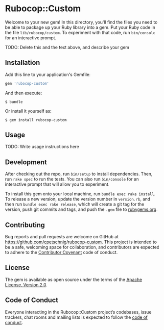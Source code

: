 # Rubocop::Custom

Welcome to your new gem! In this directory, you'll find the files you need to be able to package up your Ruby library into a gem. Put your Ruby code in the file `lib/rubocop/custom`. To experiment with that code, run `bin/console` for an interactive prompt.

TODO: Delete this and the text above, and describe your gem

## Installation

Add this line to your application's Gemfile:

```ruby
gem 'rubocop-custom'
```

And then execute:

    $ bundle

Or install it yourself as:

    $ gem install rubocop-custom

## Usage

TODO: Write usage instructions here

## Development

After checking out the repo, run `bin/setup` to install dependencies. Then, run `rake spec` to run the tests. You can also run `bin/console` for an interactive prompt that will allow you to experiment.

To install this gem onto your local machine, run `bundle exec rake install`. To release a new version, update the version number in `version.rb`, and then run `bundle exec rake release`, which will create a git tag for the version, push git commits and tags, and push the `.gem` file to [rubygems.org](https://rubygems.org).

## Contributing

Bug reports and pull requests are welcome on GitHub at https://github.com/cpetschnig/rubocop-custom. This project is intended to be a safe, welcoming space for collaboration, and contributors are expected to adhere to the [Contributor Covenant](http://contributor-covenant.org) code of conduct.

## License

The gem is available as open source under the terms of the [Apache License, Version 2.0](http://www.apache.org/licenses/).

## Code of Conduct

Everyone interacting in the Rubocop::Custom project’s codebases, issue trackers, chat rooms and mailing lists is expected to follow the [code of conduct](https://github.com/cpetschnig/rubocop-custom/blob/master/CODE_OF_CONDUCT.md).
